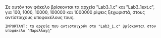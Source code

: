 Σε αυτόν τον φάκελο βρίσκονται τα αρχεία "Lab3_1.c" και "Lab3_1ext.c", για 100, 1000, 10000, 100000 και 1000000 ρίψεις ξεχωριστά, στους αντίστοιχους υποφακέλους τους.

`IMPORTANT: τα αρχεία που αντιστοιχούν στο "Lab3_1.c" βρίσκονται στον υποφάκελο "Παραλλαγή"`
